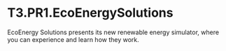 # T3.PR1.EcoEnergySolutions
EcoEnergy Solutions presents its new renewable energy simulator, where you can experience and learn how they work.
